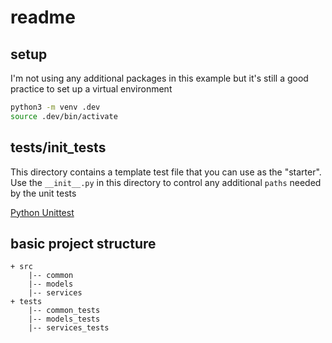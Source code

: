 # readme

## setup
I'm not using any additional packages in this example but it's still a good practice to
set up a virtual environment

```sh
python3 -m venv .dev
source .dev/bin/activate
```

## tests/init_tests
This directory contains a template test file that you can use as the "starter".
Use the `__init__.py` in this directory to control any additional `paths` needed by the unit tests

[Python Unittest](https://docs.python.org/3/library/unittest.html)

## basic project structure
```
+ src
    |-- common
    |-- models
    |-- services
+ tests
    |-- common_tests
    |-- models_tests
    |-- services_tests

```
